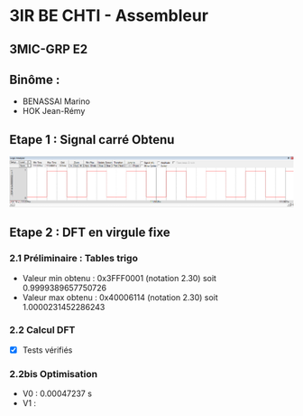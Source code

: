 
# 3IR BE CHTI - Assembleur
## 3MIC-GRP E2
## Binôme : 
  * BENASSAI Marino  
  * HOK Jean-Rémy  
  
## Etape 1 : Signal carré Obtenu  
![Signal Obtenu](https://github.com/PiKouri/3a-be-chti/blob/master/etape1.1/Signal_Obtenu.PNG?raw=true)

## Etape 2 : DFT en virgule fixe

### 2.1 Préliminaire : Tables trigo

* Valeur min obtenu : 0x3FFF0001 (notation 2.30) soit 0.9999389657750726
* Valeur max obtenu : 0x40006114 (notation 2.30) soit 1.0000231452286243

### 2.2 Calcul DFT
- [x] Tests vérifiés

### 2.2bis Optimisation 
* V0 : 0.00047237 s
* V1 : 

